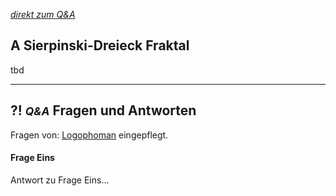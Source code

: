 *[direkt zum Q&A](#-qa-fragen-und-antworten)*

## **A** Sierpinski-Dreieck Fraktal

tbd

---

## **?! _<small>Q&A</small>_** Fragen und Antworten

Fragen von: [Logophoman](https://github.com/Logophoman) eingepflegt.

#### Frage Eins
Antwort zu Frage Eins...

